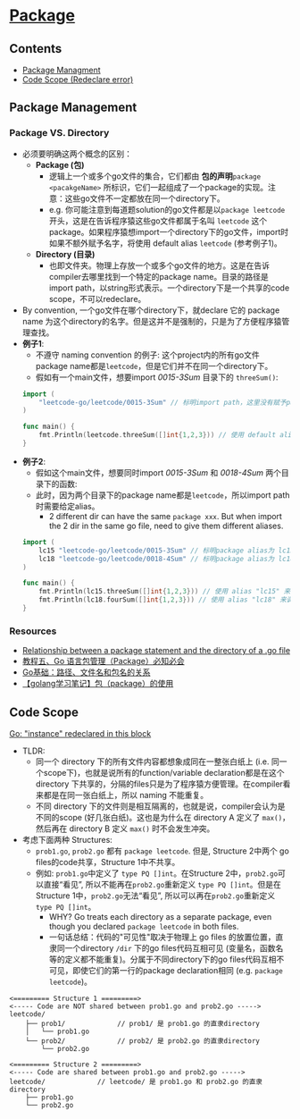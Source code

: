 # [Package](https://github.com/szhou12/leetcode-go/blob/main/go_review/README.md)

## Contents
* [Package Managment](#package-management)
* [Code Scope (Redeclare error)](#code-scope)

## Package Management

### Package VS. Directory
* 必须要明确这两个概念的区别：
    * **Package (包)**
        * 逻辑上一个或多个go文件的集合，它们都由 **包的声明**`package <pacakgeName>` 所标识，它们一起组成了一个package的实现。注意：这些go文件不一定都放在同一个directory下。
        * e.g. 你可能注意到每道题solution的go文件都是以`package leetcode`开头，这是在告诉程序猿这些go文件都属于名叫 `leetcode` 这个package。如果程序猿想import一个directory下的go文件，import时如果不额外赋予名字，将使用 default alias `leetcode` (参考例子1)。
    * **Directory (目录)**
        * 也即文件夹。物理上存放一个或多个go文件的地方。这是在告诉compiler去哪里找到一个特定的package name。目录的路径是import path，以string形式表示。一个directory下是一个共享的code scope，不可以redeclare。
* By convention, 一个go文件在哪个directory下，就declare 它的 package name 为这个directory的名字。但是这并不是强制的，只是为了方便程序猿管理查找。
* **例子1**: 
    * 不遵守 naming convention 的例子: 这个project内的所有go文件package name都是`leetcode`，但是它们并不在同一个directory下。
    * 假如有一个main文件，想要import *0015-3Sum* 目录下的 `threeSum()`:
    ```go
    import (
        "leetcode-go/leetcode/0015-3Sum" // 标明import path，这里没有赋予package alias，后面调用使用默认的alias "leetcode"
    )

    func main() {
        fmt.Println(leetcode.threeSum([]int{1,2,3})) // 使用 default alias "leetcode" 来调用
    }
    ```
* **例子2**:
    * 假如这个main文件，想要同时import *0015-3Sum* 和 *0018-4Sum* 两个目录下的函数:
    * 此时，因为两个目录下的package name都是`leetcode`，所以import path时需要给定alias。
        * 2 different dir can have the same `package xxx`. But when import the 2 dir in the same go file, need to give them different aliases.
    ```go
    import (
        lc15 "leetcode-go/leetcode/0015-3Sum" // 标明package alias为 lc15
        lc18 "leetcode-go/leetcode/0018-4Sum" // 标明package alias为 lc18
    )

    func main() {
        fmt.Println(lc15.threeSum([]int{1,2,3})) // 使用 alias "lc15" 来调用
        fmt.Println(lc18.fourSum([]int{1,2,3})) // 使用 alias "lc18" 来调用
    }
    ```

### Resources
* [Relationship between a package statement and the directory of a .go file](https://stackoverflow.com/questions/43579838/relationship-between-a-package-statement-and-the-directory-of-a-go-file)
* [教程五、Go 语言包管理（Package）必知必会](https://learnku.com/go/t/27649)
* [Go基础：路径、文件名和包名的关系](https://developer.aliyun.com/article/888601)
* [【golang学习笔记】包（package）的使用](https://juejin.cn/post/7122730352023437343)


## Code Scope
[Go: "instance" redeclared in this block](https://stackoverflow.com/questions/34344172/go-instance-redeclared-in-this-block)
* TLDR: 
    * 同一个 directory 下的所有文件内容都想象成同在一整张白纸上 (i.e. 同一个scope下)，也就是说所有的function/variable declaration都是在这个 directory 下共享的，分隔的files只是为了程序猿方便管理。在compiler看来都是在同一张白纸上，所以 naming 不能重复。
    * 不同 directory 下的文件则是相互隔离的，也就是说，compiler会认为是不同的scope (好几张白纸)。这也是为什么在 directory A 定义了 `max()`，然后再在 directory B 定义 `max()` 时不会发生冲突。
* 考虑下面两种 Structures:
    * `prob1.go`, `prob2.go` 都有 `package leetcode`. 但是, Structure 2中两个 go files的code共享，Structure 1中不共享。
    * 例如: `prob1.go`中定义了 `type PQ []int`。在Structure 2中，`prob2.go`可以直接“看见”, 所以不能再在`prob2.go`重新定义 `type PQ []int`。但是在Structure 1中，`prob2.go`无法“看见”,  所以可以再在`prob2.go`重新定义 `type PQ []int`。
        * WHY? Go treats each directory as a separate package, even though you declared `package leetcode` in both files.
        * 一句话总结：代码的"可见性"取决于物理上 go files 的放置位置，直隶同一个directory `/dir` 下的go files代码互相可见 (变量名，函数名等的定义都不能重复)。分属于不同directory下的go files代码互相不可见，即使它们的第一行的package declaration相同 (e.g. `package leetcode`)。
```
<========= Structure 1 =========>
<----- Code are NOT shared between prob1.go and prob2.go ----->
leetcode/
    ├── prob1/             // prob1/ 是 prob1.go 的直隶directory
    │   └── prob1.go
    └── prob2/             // prob2/ 是 prob2.go 的直隶directory
        └── prob2.go

<========= Structure 2 =========>
<----- Code are shared between prob1.go and prob2.go ----->
leetcode/             // leetcode/ 是 prob1.go 和 prob2.go 的直隶directory
    ├── prob1.go
    └── prob2.go
```